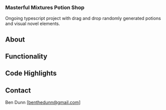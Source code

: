 ### Masterful Mixtures Potion Shop

Ongoing typescript project with drag and drop randomly generated potions and visual novel elements.

## About

## Functionality

## Code Highlights

## Contact

Ben Dunn [benthedunn@gmail.com]

